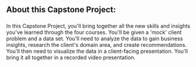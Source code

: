 ## About this Capstone Project:

###
In this Capstone Project, you'll bring together all the new skills and insights you've learned through the four courses. You'll be given a 'mock' client problem and a data set. You'll need to analyze the data to gain business insights, research the client's domain area, and create recommendations. You'll then need to visualize the data in a client-facing presentation. You'll bring it all together in a recorded video presentation.
###

